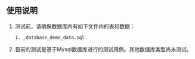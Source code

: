 使用说明
--
1. 测试前，请确保数据库内有如下文件内的表和数据：
   ```
   1. _database_demo_data.sql
   ```
2. 目前的测试是基于Mysql数据库进行的测试用例。其他数据库类型尚未测试。